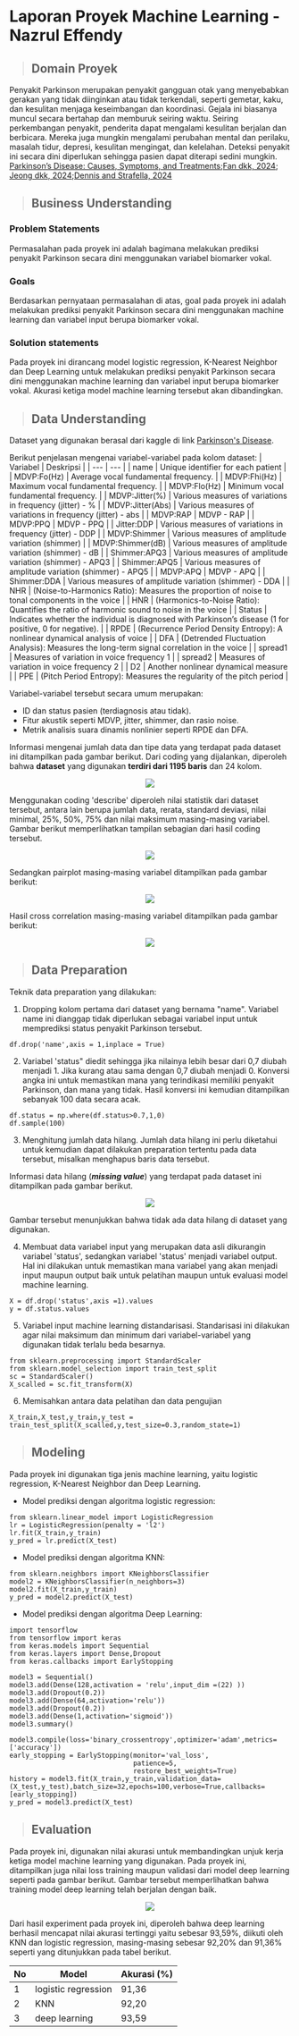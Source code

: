 # Laporan Proyek Machine Learning - Nazrul Effendy

> ## Domain Proyek

Penyakit Parkinson merupakan penyakit gangguan otak yang menyebabkan gerakan yang tidak diinginkan atau tidak terkendali, seperti gemetar, kaku, dan kesulitan menjaga keseimbangan dan koordinasi. Gejala ini biasanya muncul secara bertahap dan memburuk seiring waktu. Seiring perkembangan penyakit, penderita dapat mengalami kesulitan berjalan dan berbicara. Mereka juga mungkin mengalami perubahan mental dan perilaku, masalah tidur, depresi, kesulitan mengingat, dan kelelahan. Deteksi penyakit ini secara dini diperlukan sehingga pasien dapat diterapi sedini mungkin. [Parkinson’s Disease: Causes, Symptoms, and Treatments](https://www.nia.nih.gov/health/parkinsons-disease/parkinsons-disease-causes-symptoms-and-treatments);[Fan dkk, 2024](https://www.sciencedirect.com/science/article/pii/S1353802024011945); [Jeong dkk, 2024](https://www.sciencedirect.com/science/article/pii/S0010482524011636);[Dennis and Strafella, 2024](https://www.sciencedirect.com/science/article/pii/S1353802024009982)

> ## Business Understanding

### Problem Statements
Permasalahan pada proyek ini adalah bagimana melakukan prediksi penyakit Parkinson secara dini menggunakan variabel biomarker vokal.

### Goals
Berdasarkan pernyataan permasalahan di atas, goal pada proyek ini adalah melakukan prediksi penyakit Parkinson secara dini menggunakan machine learning dan variabel input berupa biomarker vokal.

### Solution statements
Pada proyek ini dirancang model logistic regression, K-Nearest Neighbor dan Deep Learning untuk melakukan prediksi penyakit Parkinson secara dini menggunakan machine learning dan variabel input berupa biomarker vokal. Akurasi ketiga model machine learning tersebut akan dibandingkan.

> ## Data Understanding
Dataset yang digunakan berasal dari kaggle di link [Parkinson's Disease](https://www.kaggle.com/datasets/shreyadutta1116/parkinsons-disease/data).

Berikut penjelasan mengenai variabel-variabel pada kolom dataset:
| Variabel | Deskripsi |
| --- | --- |
| name | Unique identifier for each patient |
| MDVP:Fo(Hz) | Average vocal fundamental frequency. |
| MDVP:Fhi(Hz) | Maximum vocal fundamental frequency. |
| MDVP:Flo(Hz) | Minimum vocal fundamental frequency. |
| MDVP:Jitter(%) | Various measures of variations in frequency (jitter) - % |
| MDVP:Jitter(Abs) | Various measures of variations in frequency (jitter) - abs |
| MDVP:RAP | MDVP - RAP |
| MDVP:PPQ | MDVP - PPQ |
| Jitter:DDP | Various measures of variations in frequency (jitter) - DDP |
| MDVP:Shimmer | Various measures of amplitude variation (shimmer) |
| MDVP:Shimmer(dB) | Various measures of amplitude variation (shimmer) - dB |
| Shimmer:APQ3 | Various measures of amplitude variation (shimmer) - APQ3 |
| Shimmer:APQ5 | Various measures of amplitude variation (shimmer) - APQ5 |
| MDVP:APQ | MDVP - APQ |
| Shimmer:DDA | Various measures of amplitude variation (shimmer) - DDA |
| NHR | (Noise-to-Harmonics Ratio): Measures the proportion of noise to tonal components in the voice |
| HNR |  (Harmonics-to-Noise Ratio): Quantifies the ratio of harmonic sound to noise in the voice |
| Status | Indicates whether the individual is diagnosed with Parkinson’s disease (1 for positive, 0 for negative). |
| RPDE | (Recurrence Period Density Entropy): A nonlinear dynamical analysis of voice |
| DFA | (Detrended Fluctuation Analysis): Measures the long-term signal correlation in the voice |
| spread1 | Measures of variation in voice frequency 1 |
| spread2 | Measures of variation in voice frequency 2 |
| D2 | Another nonlinear dynamical measure |
| PPE | (Pitch Period Entropy): Measures the regularity of the pitch period |

Variabel-variabel tersebut secara umum merupakan:
- ID dan status pasien (terdiagnosis atau tidak). 
- Fitur akustik seperti MDVP, jitter, shimmer, dan rasio noise.
- Metrik analisis suara dinamis nonlinier seperti RPDE dan DFA.

Informasi mengenai jumlah data dan tipe data yang terdapat pada dataset ini ditampilkan pada gambar berikut. Dari coding yang dijalankan, diperoleh bahwa **dataset** yang digunakan **terdiri dari 1195 baris** dan 24 kolom.
<p align="center">
  <img src="https://github.com/nazrul74/Parkinson-s-Disease/blob/main/img/df-info.JPG?raw=true"/>
</p>

Menggunakan coding 'describe' diperoleh nilai statistik dari dataset tersebut, antara lain berupa jumlah data, rerata, standard deviasi, nilai minimal, 25%, 50%, 75% dan nilai maksimum masing-masing variabel. Gambar berikut memperlihatkan tampilan sebagian dari hasil coding tersebut.
<p align="center">
  <img src="https://github.com/nazrul74/Parkinson-s-Disease/blob/main/img/df-describe.JPG?raw=true"/>
</p>

Sedangkan pairplot masing-masing variabel ditampilkan pada gambar berikut:
<p align="center">
  <img src="https://github.com/nazrul74/Parkinson-s-Disease/blob/main/img/pairplot.png?raw=true"/>
</p>

Hasil cross correlation masing-masing variabel ditampilkan pada gambar berikut:
<p align="center">
  <img src="https://github.com/nazrul74/Parkinson-s-Disease/blob/main/img/corr.png?raw=true"/>
</p>



> ## Data Preparation
Teknik data preparation yang dilakukan:
1. Dropping kolom pertama dari dataset yang bernama "name". Variabel name ini dianggap tidak diperlukan sebagai variabel input untuk memprediksi status penyakit Parkinson tersebut.

```
df.drop('name',axis = 1,inplace = True)
```

2. Variabel 'status" diedit sehingga jika nilainya lebih besar dari 0,7 diubah menjadi 1. Jika kurang atau sama dengan 0,7 diubah menjadi 0. Konversi angka ini untuk memastikan mana yang terindikasi memiliki penyakit Parkinson, dan mana yang tidak. Hasil konversi ini kemudian ditampilkan sebanyak 100 data secara acak.

```
df.status = np.where(df.status>0.7,1,0)
df.sample(100)
```

3. Menghitung jumlah data hilang. Jumlah data hilang ini perlu diketahui untuk kemudian dapat dilakukan preparation tertentu pada data tersebut, misalkan menghapus baris data tersebut.


Informasi data hilang (***missing value***) yang terdapat pada dataset ini ditampilkan pada gambar berikut. 
<p align="center">
  <img src="https://github.com/nazrul74/Parkinson-s-Disease/blob/main/img/df-isnull.JPG?raw=true"/>
</p>

Gambar tersebut menunjukkan bahwa tidak ada data hilang di dataset yang digunakan. 

4. Membuat data variabel input yang merupakan data asli dikurangin variabel 'status', sedangkan variabel 'status' menjadi variabel output. Hal ini dilakukan untuk memastikan mana variabel yang akan menjadi input maupun output baik untuk pelatihan maupun untuk evaluasi model machine learning.

```
X = df.drop('status',axis =1).values
y = df.status.values
```

5. Variabel input machine learning distandarisasi. Standarisasi ini dilakukan agar nilai maksimum dan minimum dari variabel-variabel yang digunakan tidak terlalu beda besarnya.

```
from sklearn.preprocessing import StandardScaler
from sklearn.model_selection import train_test_split
sc = StandardScaler()
X_scalled = sc.fit_transform(X)
```

6. Memisahkan antara data pelatihan dan data pengujian

```
X_train,X_test,y_train,y_test = train_test_split(X_scalled,y,test_size=0.3,random_state=1)
```


> ## Modeling
Pada proyek ini digunakan tiga jenis machine learning, yaitu logistic regression, K-Nearest Neighbor dan Deep Learning.

- Model prediksi dengan algoritma logistic regression:

```
from sklearn.linear_model import LogisticRegression
lr = LogisticRegression(penalty = 'l2')
lr.fit(X_train,y_train)
y_pred = lr.predict(X_test)
```

- Model prediksi dengan algoritma KNN:

```
from sklearn.neighbors import KNeighborsClassifier
model2 = KNeighborsClassifier(n_neighbors=3)
model2.fit(X_train,y_train)
y_pred = model2.predict(X_test)
```

- Model prediksi dengan algoritma Deep Learning:

```
import tensorflow
from tensorflow import keras
from keras.models import Sequential
from keras.layers import Dense,Dropout
from keras.callbacks import EarlyStopping

model3 = Sequential()
model3.add(Dense(128,activation = 'relu',input_dim =(22) ))
model3.add(Dropout(0.2))
model3.add(Dense(64,activation='relu'))
model3.add(Dropout(0.2))
model3.add(Dense(1,activation='sigmoid'))
model3.summary()

model3.compile(loss='binary_crossentropy',optimizer='adam',metrics=['accuracy'])
early_stopping = EarlyStopping(monitor='val_loss',
                               patience=5,
                               restore_best_weights=True)
history = model3.fit(X_train,y_train,validation_data=(X_test,y_test),batch_size=32,epochs=100,verbose=True,callbacks=[early_stopping])
y_pred = model3.predict(X_test)
```

> ## Evaluation
Pada proyek ini, digunakan nilai akurasi untuk membandingkan unjuk kerja ketiga model machine learning yang digunakan. Pada proyek ini, ditampilkan juga nilai loss training maupun validasi dari model deep learning seperti pada gambar berikut. Gambar tersebut memperlihatkan bahwa training model deep learning telah berjalan dengan baik.

<p align="center">
  <img src="https://github.com/nazrul74/Parkinson-s-Disease/blob/main/img/loss-dl.png?raw=true"/>
</p>

Dari hasil experiment pada proyek ini, diperoleh bahwa deep learning berhasil mencapat nilai akurasi tertinggi yaitu sebesar 93,59%, diikuti oleh KNN dan logistic regression, masing-masing sebesar 92,20% dan 91,36% seperti yang ditunjukkan pada tabel berikut.

| No | Model | Akurasi (%) |
| --- | --- | --- |
| 1 | logistic regression | 91,36 |
| 2 | KNN | 92,20 |
| 3 | deep learning | 93,59 |


